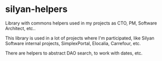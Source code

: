 silyan-helpers
==============

Library with commons helpers used in my projects as CTO, PM, Software Architect, etc..

This library is used in a lot of projects where I'm participated, like Silyan Software internal projects, SimplexPortal, Elocalia, Carrefour, etc.

There are helpers to abstract DAO search, to work with dates, etc.
